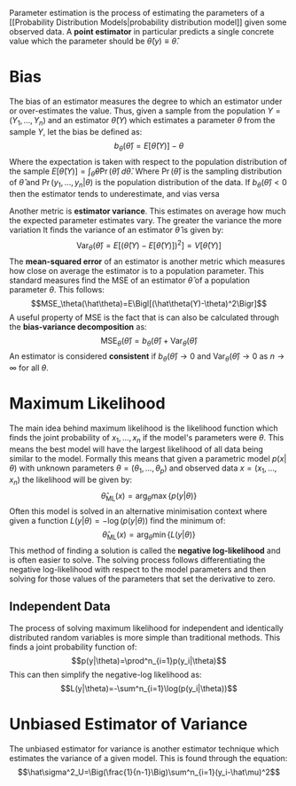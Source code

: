 Parameter estimation is the process of estimating the parameters of a [[Probability Distribution Models|probability distribution model]] given some observed data. A **point estimator** in particular predicts a single concrete value which the parameter should be $\hat\theta(y)\equiv \hat\theta$.
# Bias
The bias of an estimator measures the degree to which an estimator under or over-estimates the value. Thus, given a sample from the population $Y=(Y_1,\dots,Y_n)$ and an estimator $\hat\theta(Y)$ which estimates a parameter $\theta$ from the sample $Y$, let the bias be defined as:
$$b_\theta(\hat\theta)=E[\hat\theta(Y)]-\theta$$
Where the expectation is taken with respect to the population distribution of the sample $E[\hat\theta(Y)]=\int_{\hat\theta}\hat\theta\Pr(\hat\theta)\;d\hat\theta$. Where $\Pr(\hat\theta)$ is the sampling distribution of $\hat\theta$ and $\Pr(y_1,\dots,y_n|\theta)$ is the population distribution of the data. If $b_\theta(\hat\theta)<0$ then the estimator tends to underestimate, and vias versa

Another metric is **estimator variance**. This estimates on average how much the expected parameter estimates vary. The greater the variance the more variation  It finds the variance of an estimator $\hat\theta$ is given by:
$$\text{Var}_\theta(\hat\theta)=E\Big[\big(\hat\theta(Y)-E\big[\hat\theta(Y)\big]\big)^2\Big]=V\big[\hat\theta(Y)\big]$$
The **mean-squared error** of an estimator is another metric which measures how close on average the estimator is to a population parameter. This standard measures find the MSE of an estimator $\hat\theta$ of a population parameter $\theta$. This follows: 
$$MSE_\theta(\hat\theta)=E\Bigl[(\hat\theta(Y)-\theta)^2\Bigr]$$
A useful property of MSE is the fact that is can also be calculated through the **bias-variance decomposition** as: 
$$\text{MSE}_\theta(\hat\theta)=b_\theta(\hat\theta)+\text{Var}_\theta(\hat\theta)$$
An estimator is considered **consistent** if $b_\theta(\hat\theta)\to0$ and $\text{Var}_\theta(\hat\theta)\to0$ as $n\to\infty$ for all $\theta$.

# Maximum Likelihood
The main idea behind maximum likelihood is the likelihood function which finds the joint probability of $x_1,\dots,x_n$ if the model's parameters were $\theta$. This means the best model will have the largest likelihood of all data being similar to the model. Formally this means that given a parametric model $p(x|\theta)$ with unknown parameters $\theta=(\theta_1,\dots,\theta_p)$ and observed data $x=(x_1,\dots,x_n)$ the likelihood will be given by:
$$\hat\theta_{\text{ML}}(x)=\arg_\theta\max\{p(y|\theta)\}$$
Often this model is solved in an alternative minimisation context where given a function $L(y|\theta)=-\log(p(y|\theta))$ find the minimum of:
$$\hat\theta_{\text{ML}}(x)=\arg_\theta\min\{L(y|\theta)\}$$
This method of finding a solution is called the **negative log-likelihood** and is often easier to solve. The solving process follows differentiating the negative log-likelihood with respect to the model parameters and then solving for those values of the parameters that set the derivative to zero.

## Independent Data
The process of solving maximum likelihood for independent and identically distributed random variables is more simple than traditional methods. This finds a joint probability function of: 
$$p(y|\theta)=\prod^n_{i=1}p(y_i|\theta)$$
This can then simplify the negative-log likelihood as: 
$$L(y|\theta)=-\sum^n_{i=1}\log(p(y_i|\theta))$$

# Unbiased Estimator of Variance
The unbiased estimator for variance is another estimator technique which estimates the variance of a given model. This is found through the equation:
$$\hat\sigma^2_U=\Big(\frac{1}{n-1}\Big)\sum^n_{i=1}(y_i-\hat\mu)^2$$
